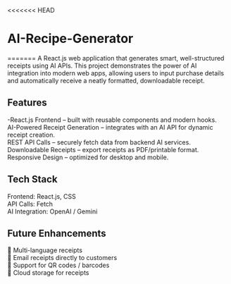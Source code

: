 <<<<<<< HEAD
# AI-Recipe-Generator
=======
A React.js web application that generates smart, well-structured receipts using AI APIs.
This project demonstrates the power of AI integration into modern web apps, allowing users to input purchase details and automatically receive a neatly formatted, downloadable receipt.

## Features
-React.js Frontend – built with reusable components and modern hooks.  
AI-Powered Receipt Generation – integrates with an AI API for dynamic receipt creation.  
REST API Calls – securely fetch data from backend AI services.  
Downloadable Receipts – export receipts as PDF/printable format.  
Responsive Design – optimized for desktop and mobile.  

## Tech Stack
Frontend: React.js, CSS  
API Calls: Fetch  
AI Integration: OpenAI /  Gemini  

## Future Enhancements

🔹 Multi-language receipts  
🔹 Email receipts directly to customers  
🔹 Support for QR codes / barcodes  
🔹 Cloud storage for receipts  
